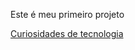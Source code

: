 Este é meu primeiro projeto

<a href="https://rdm777.github.io/12_HTML_CSS_CursoEmVideo/desafios/d10/">Curiosidades de tecnologia<a>